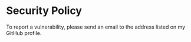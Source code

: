 # Security Policy

To report a vulnerability, please send an email to the address listed on my
GitHub profile.
